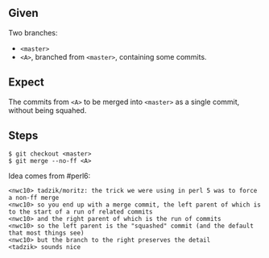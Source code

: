 ## Given

Two branches:

* `<master>`
* `<A>`, branched from `<master>`, containing some commits.

## Expect

The commits from `<A>` to be merged into `<master>` as a single commit, without
being squahed.

## Steps

    $ git checkout <master>
    $ git merge --no-ff <A>

Idea comes from #perl6:

    <nwc10> tadzik/moritz: the trick we were using in perl 5 was to force a non-ff merge
    <nwc10> so you end up with a merge commit, the left parent of which is to the start of a run of related commits
    <nwc10> and the right parent of which is the run of commits
    <nwc10> so the left parent is the "squashed" commit (and the default that most things see)
    <nwc10> but the branch to the right preserves the detail
    <tadzik> sounds nice

